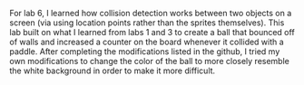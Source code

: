 For lab 6, I learned how collision detection works between two objects on a screen (via using location points rather than the sprites themselves). This lab built on what I learned from labs 1 and 3 to create a ball that bounced off of walls and increased a counter on the board whenever it collided with a paddle. After completing the modifications listed in the github, I tried my own modifications to change the color of the ball to more closely resemble the white background in order to make it more difficult. 
